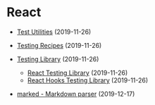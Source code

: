 # React

- [Test Utilities](https://reactjs.org/docs/test-utils.html) (2019-11-26)
- [Testing Recipes](https://reactjs.org/docs/testing-recipes.html) (2019-11-26)
- [Testing Library](https://testing-library.com) (2019-11-26)
  - [React Testing Library](https://github.com/testing-library/react-testing-library) (2019-11-26)
  - [React Hooks Testing Library](https://github.com/testing-library/react-hooks-testing-library) (2019-11-26)


- [marked - Markdown parser](https://www.npmjs.com/package/marked) (2019-12-17)
